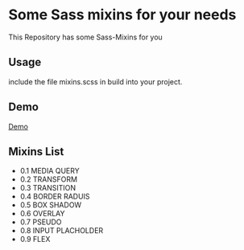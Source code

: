 
# Some Sass mixins for your needs
This Repository has some Sass-Mixins for you 

## Usage
 include the file mixins.scss in build into your project.
## Demo
[Demo](https://hesham-gamal.com/mixin/)
 ## Mixins List
- 0.1 MEDIA QUERY
- 0.2 TRANSFORM
- 0.3 TRANSITION
- 0.4 BORDER RADUIS
- 0.5 BOX SHADOW
- 0.6 OVERLAY
- 0.7 PSEUDO
- 0.8 INPUT PLACHOLDER
- 0.9 FLEX


